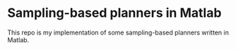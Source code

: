 # Sampling-based planners in Matlab

This repo is my implementation of some sampling-based planners written in Matlab.


